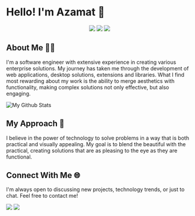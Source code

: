# Hello! I'm Azamat 👋

<div align="center">
	<a href="https://www.linkedin.com/in/azamat-mambetov" target="_blank"><img src="https://img.shields.io/badge/LinkedIn-0A66C2.svg?style=for-the-badge&logo=LinkedIn&logoColor=white" /></a>
	<a href="https://github.com/MrMurdock11" target="_blank"><img src="https://img.shields.io/badge/GitHub-000000.svg?style=for-the-badge&logo=GitHub&logoColor=white" /></a>
	<a href="https://mrmurdock11.github.io" target="_blank"><img src="https://img.shields.io/badge/FullStackJunction-47848F.svg?style=for-the-badge&logo=gnometerminal&logoColor=white" /></a>
</div>

## About Me 🙋‍♂️
I'm a software engineer with extensive experience in creating various enterprise solutions. My journey has taken me through the development of web applications, desktop solutions, extensions and libraries. What I find most rewarding about my work is the ability to merge aesthetics with functionality, making complex solutions not only effective, but also engaging.

<img align="center" src="https://github-readme-stats.vercel.app/api?username=mrmurdock11&include_all_commits=true&count_private=true&show_icons=true&line_height=20&title_color=2B5BBD&icon_color=1124BB&text_color=A1A1A1&bg_color=0,000000,130F40" alt="My Github Stats"/>

## My Approach 🎨
I believe in the power of technology to solve problems in a way that is both practical and visually appealing. My goal is to blend the beautiful with the practical, creating solutions that are as pleasing to the eye as they are functional.

## Connect With Me 🌐
I'm always open to discussing new projects, technology trends, or just to chat. Feel free to contact me!

<a href="https://www.linkedin.com/in/azamat-mambetov" target="_blank"><img src="https://img.shields.io/badge/LinkedIn-0A66C2.svg?style=flat&logo=LinkedIn&logoColor=white" /></a>
<a href="https://github.com/MrMurdock11" target="_blank"><img src="https://img.shields.io/badge/GitHub-000000.svg?style=flat&logo=GitHub&logoColor=white" /></a>

